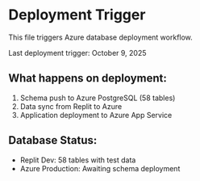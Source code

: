 # Deployment Trigger

This file triggers Azure database deployment workflow.

Last deployment trigger: October 9, 2025

## What happens on deployment:
1. Schema push to Azure PostgreSQL (58 tables)
2. Data sync from Replit to Azure
3. Application deployment to Azure App Service

## Database Status:
- Replit Dev: 58 tables with test data
- Azure Production: Awaiting schema deployment
